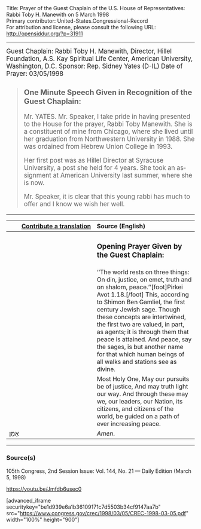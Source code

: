 <html>
<head></head>
<body>
Title: Prayer of the Guest Chaplain of the U.S. House of Representatives: Rabbi Toby H. Manewith on 5 March 1998<br />
Primary contributor: United-States.Congressional-Record<br />
For attribution and license, please consult the following URL: <a href="http://opensiddur.org/?p=31911">http://opensiddur.org/?p=31911</a>
<p />
<hr />

<div class="english" lang="en" style="font-size:1.2em;">
Guest Chaplain: Rabbi Toby H. Manewith, Director, Hillel Foundation, A.S. Kay Spiritual Life Center, American University, Washington, D.C.
Sponsor: Rep. Sidney Yates (D-IL)
Date of Prayer: 03/05/1998

<!-- -->
<blockquote>
<h3>One Minute Speech Given in Recognition of the Guest Chaplain:</h3>

Mr. YATES. Mr. Speaker, I take pride in having presented to the House for the prayer, Rabbi Toby Manewith. She is a constituent of mine from Chicago, where she lived until her graduation from Northwestern University in 1988. She was ordained from Hebrew Union College in 1993.

Her first post was as Hillel Director at Syracuse University, a post she held for 4 years. She took an assignment at American University last summer, where she is now.

Mr. Speaker, it is clear that this young rabbi has much to offer and I know we wish her well.
</blockquote>

</div>

</div>

<hr />

<table style="margin-left: auto;margin-right: auto;" class="draggable">
<thead><tr><th id="x" style="text-align: right;"><a href="/contributing/upload/">Contribute a translation</a></th><th style="text-align: left;">Source (English)</th></tr></thead>
<tbody>
<tr><td style="vertical-align:top;" width="46%">
<div class="liturgy" lang="he">

</span></div></td>
 
<td style="vertical-align:top;" width="53%">
<div class="english" lang="en">
<h3>Opening Prayer Given by the Guest Chaplain:</h3>
</div></td></tr>

<tr><td style="vertical-align:top;" width="46%">
<div class="liturgy" lang="he">

</span></div></td>
 
<td style="vertical-align:top;" width="53%">
<div class="english" lang="en">
‘‘The world rests on three things: 
On din, justice, 
on emet, truth 
and on shalom, peace.’’[foot]Pirkei Avot 1.18.[/foot]
This, according to Shimon Ben Gamliel, the first century Jewish sage. Though these concepts are intertwined, 
the first two are valued, in part, as agents; 
it is through them that peace is attained. 
And peace, say the sages, is but another name 
for that which human beings of all walks and stations 
see as divine.
</div></td></tr>

<tr><td style="vertical-align:top;" width="46%">
<div class="liturgy" lang="he">

</span></div></td>
 
<td style="vertical-align:top;" width="53%">
<div class="english" lang="en">
Most Holy One,
May our pursuits be of justice,
And may truth light our way.
And through these may we, 
our leaders, 
our Nation, 
its citizens, 
and citizens of the world, 
be guided on a path
of ever increasing peace.
</div></td></tr>


<tr><td style="vertical-align:top;" width="46%">
<div class="liturgy" lang="he">
אָמֵן׃
</span></div></td>
 
<td style="vertical-align:top;" width="53%">
<div class="english" lang="en">
<em>Amen</em>.
</div></td></tr>
</tbody></table>

<hr />

<h3>Source(s)</h3>

105th Congress, 2nd Session
Issue: Vol. 144, No. 21 — Daily Edition (March 5, 1998)
<!-- 
link: 
-->
https://youtu.be/Jmfdb6usec0

[advanced_iframe securitykey="be1d939e6a1b36109171c7d5503b34cf9147aa7b" src="https://www.congress.gov/crec/1998/03/05/CREC-1998-03-05.pdf" width="100%" height="900"]

&nbsp;
</body>
</html>